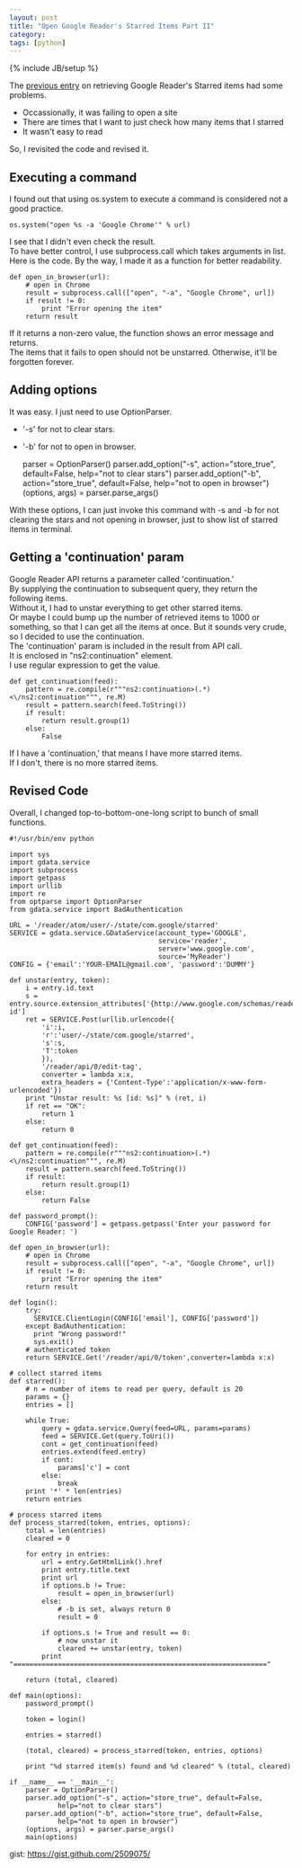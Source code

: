 ```yaml
---
layout: post
title: "Open Google Reader's Starred Items Part II"
category: 
tags: [python]
---
```

{% include JB/setup %}

The [previous entry](/2012/04/27/open-googlereaders-starred-page/) on retrieving Google Reader's Starred items had some problems.
- Occassionally, it was failing to open a site
- There are times that I want to just check how many items that I starred
- It wasn't easy to read

So, I revisited the code and revised it.

## Executing a command

I found out that using os.system to execute a command is considered not a good practice.

    os.system("open %s -a 'Google Chrome'" % url)

I see that I didn't even check the result.  
To have better control, I use subprocess.call which takes arguments in list.  
Here is the code. By the way, I made it as a function for better readability.

    def open_in_browser(url):
        # open in Chrome
        result = subprocess.call(["open", "-a", "Google Chrome", url])
        if result != 0:
            print "Error opening the item"
        return result

If it returns a non-zero value, the function shows an error message and returns.  
The items that it fails to open should not be unstarred. Otherwise, it'll be forgotten forever.

## Adding options

It was easy. I just need to use OptionParser.
- '-s' for not to clear stars.  
- '-b' for not to open in browser.  

    parser = OptionParser()
    parser.add_option("-s", action="store_true", default=False, 
            help="not to clear stars")
    parser.add_option("-b", action="store_true", default=False,
            help="not to open in browser")
    (options, args) = parser.parse_args()

With these options, I can just invoke this command with -s and -b for not clearing the stars and not opening in browser, just to show list of starred items in terminal.

## Getting a 'continuation' param

Google Reader API returns a parameter called 'continuation.'  
By supplying the continuation to subsequent query, they return the following items.  
Without it, I had to unstar everything to get other starred items.  
Or maybe I could bump up the number of retrieved items to 1000 or something, so that I can get all the items at once. But it sounds very crude, so I decided to use the continuation.  
The 'continuation' param is included in the result from API call.  
It is enclosed in "ns2:continuation" element.  
I use regular expression to get the value.  

    def get_continuation(feed):
        pattern = re.compile(r"""ns2:continuation>(.*)<\/ns2:continuation""", re.M)
        result = pattern.search(feed.ToString())                                     
        if result:
            return result.group(1)
        else:
            False

If I have a 'continuation,' that means I have more starred items.  
If I don't, there is no more starred items.  

## Revised Code
Overall, I changed top-to-bottom-one-long script to bunch of small functions.

    #!/usr/bin/env python

    import sys
    import gdata.service
    import subprocess
    import getpass
    import urllib
    import re
    from optparse import OptionParser
    from gdata.service import BadAuthentication

    URL = '/reader/atom/user/-/state/com.google/starred'
    SERVICE = gdata.service.GDataService(account_type='GOOGLE',
                                         service='reader',
                                         server='www.google.com',
                                         source='MyReader')
    CONFIG = {'email':'YOUR-EMAIL@gmail.com', 'password':'DUMMY'}

    def unstar(entry, token):
        i = entry.id.text
        s = entry.source.extension_attributes['{http://www.google.com/schemas/reader/atom/}stream-id']
        ret = SERVICE.Post(urllib.urlencode({
            'i':i,
            'r':'user/-/state/com.google/starred',
            's':s,
            'T':token
            }),
            '/reader/api/0/edit-tag',
            converter = lambda x:x,
            extra_headers = {'Content-Type':'application/x-www-form-urlencoded'})
        print "Unstar result: %s [id: %s]" % (ret, i)
        if ret == "OK":
            return 1
        else:
            return 0

    def get_continuation(feed):
        pattern = re.compile(r"""ns2:continuation>(.*)<\/ns2:continuation""", re.M)
        result = pattern.search(feed.ToString())
        if result:
            return result.group(1)
        else:
            return False

    def password_prompt():
        CONFIG['password'] = getpass.getpass('Enter your password for Google Reader: ')

    def open_in_browser(url):
        # open in Chrome
        result = subprocess.call(["open", "-a", "Google Chrome", url])
        if result != 0:
            print "Error opening the item"
        return result

    def login():
        try:
          SERVICE.ClientLogin(CONFIG['email'], CONFIG['password'])
        except BadAuthentication:
          print "Wrong password!"
          sys.exit()
        # authenticated token
        return SERVICE.Get('/reader/api/0/token',converter=lambda x:x)

    # collect starred items
    def starred():
        # n = number of items to read per query, default is 20
        params = {}
        entries = []

        while True:
            query = gdata.service.Query(feed=URL, params=params)
            feed = SERVICE.Get(query.ToUri())
            cont = get_continuation(feed)
            entries.extend(feed.entry)
            if cont:
                params['c'] = cont
            else:
                break
        print '*' * len(entries)
        return entries

    # process starred items
    def process_starred(token, entries, options):
        total = len(entries)
        cleared = 0

        for entry in entries:
            url = entry.GetHtmlLink().href
            print entry.title.text
            print url
            if options.b != True:
                result = open_in_browser(url)
            else:
                # -b is set, always return 0
                result = 0

            if options.s != True and result == 0:
                # now unstar it
                cleared += unstar(entry, token)
            print "==============================================================="

        return (total, cleared)

    def main(options):
        password_prompt()

        token = login()

        entries = starred()

        (total, cleared) = process_starred(token, entries, options)

        print "%d starred item(s) found and %d cleared" % (total, cleared)

    if __name__ == '__main__':
        parser = OptionParser()
        parser.add_option("-s", action="store_true", default=False, 
                help="not to clear stars")
        parser.add_option("-b", action="store_true", default=False,
                help="not to open in browser")
        (options, args) = parser.parse_args()
        main(options)

gist: <https://gist.github.com/2509075/>
